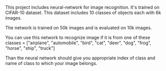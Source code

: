 This project includes neural-network for image recognition. It's trained on CIFAR-10 dataset. This dataset includes 10 classes of objects each with 6k images. 

The network is trained on 50k images and is evaluated on 10k images. 

You can use this network to recognize image if it is from one of these classes = ["airplane", "automobile", "bird", "cat", "deer", "dog", "frog", "horse", "ship", "truck"]

Than the neural network should give you appropriate index of class and name of class to which your image belongs. 